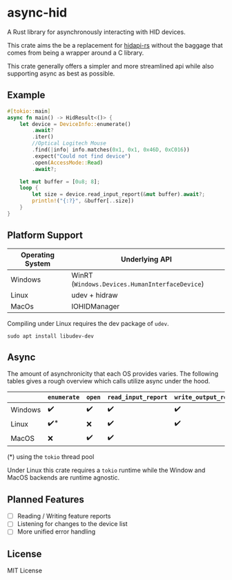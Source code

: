# async-hid
A Rust library for asynchronously interacting with HID devices. 

This crate aims the be a replacement for [hidapi-rs](https://github.com/ruabmbua/hidapi-rs) without the baggage that comes from being a wrapper around a C library.

This crate generally offers a simpler and more streamlined api while also supporting async as best as possible. 

## Example

```rust
#[tokio::main]
async fn main() -> HidResult<()> {
    let device = DeviceInfo::enumerate()
        .await?
        .iter()
        //Optical Logitech Mouse
        .find(|info| info.matches(0x1, 0x1, 0x46D, 0xC016))
        .expect("Could not find device")
        .open(AccessMode::Read)
        .await?;

    let mut buffer = [0u8; 8];
    loop {
        let size = device.read_input_report(&mut buffer).await?;
        println!("{:?}", &buffer[..size])
    }
}

```


## Platform Support

| Operating System | Underlying API                                 |
|------------------|------------------------------------------------|
| Windows          | WinRT (`Windows.Devices.HumanInterfaceDevice`) |
| Linux            | udev + hidraw                                  |
| MacOs            | IOHIDManager                                   |

Compiling under Linux requires the dev package of `udev`.
```shell
sudo apt install libudev-dev
```

## Async
The amount of asynchronicity that each OS provides varies. The following tables gives a rough overview which calls utilize async under the hood.

|         | `enumerate` | `open` | `read_input_report` | `write_output_report` |
|---------|-------------|--------|---------------------|-----------------------|
| Windows | ✔️          | ✔️     | ✔️                  | ✔️                    |
| Linux   | ✔️*         | ❌      | ✔️                  | ✔️                    |
| MacOS   | ❌           | ✔️     | ✔️                  |                       |

(*) using  the `tokio` thread pool

Under Linux this crate requires a `tokio` runtime while the Window and MacOS backends are runtime agnostic.


## Planned Features
- [ ] Reading / Writing feature reports
- [ ] Listening for changes to the device list
- [ ] More unified error handling

## License
MIT License
